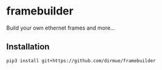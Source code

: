 # framebuilder
Build your own ethernet frames and more...
## Installation
```
pip3 install git+https://github.com/dirmue/framebuilder
```
